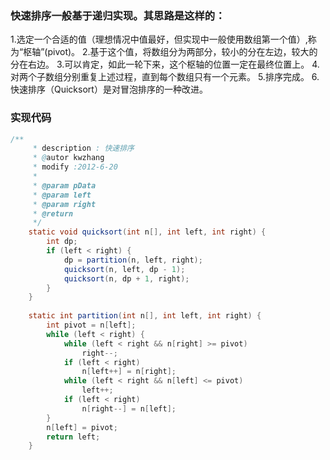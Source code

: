### 快速排序一般基于递归实现。其思路是这样的：

1.选定一个合适的值（理想情况中值最好，但实现中一般使用数组第一个值）,称为“枢轴”(pivot)。
2.基于这个值，将数组分为两部分，较小的分在左边，较大的分在右边。
3.可以肯定，如此一轮下来，这个枢轴的位置一定在最终位置上。
4.对两个子数组分别重复上述过程，直到每个数组只有一个元素。
5.排序完成。
6.快速排序（Quicksort）是对冒泡排序的一种改进。

### 实现代码
```java
/**
     * description : 快速排序
     * @autor kwzhang
     * modify :2012-6-20
     *
     * @param pData
     * @param left
     * @param right
     * @return
     */
    static void quicksort(int n[], int left, int right) {
        int dp;
        if (left < right) {
            dp = partition(n, left, right);
            quicksort(n, left, dp - 1);
            quicksort(n, dp + 1, right);
        }
    }
 
    static int partition(int n[], int left, int right) {
        int pivot = n[left];
        while (left < right) {
            while (left < right && n[right] >= pivot)
                right--;
            if (left < right)
                n[left++] = n[right];
            while (left < right && n[left] <= pivot)
                left++;
            if (left < right)
                n[right--] = n[left];
        }
        n[left] = pivot;
        return left;
    }
```








